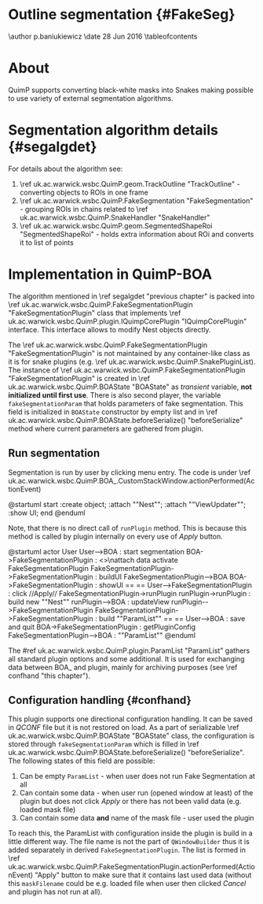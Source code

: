 # Outline segmentation {#FakeSeg}

\author p.baniukiewicz
\date 28 Jun 2016
\tableofcontents

# About

QuimP supports converting black-white masks into Snakes making possible to use variety of external
segmentation algorithms.

# Segmentation algorithm details {#segalgdet}

For details about the algorithm see:

1. \ref uk.ac.warwick.wsbc.QuimP.geom.TrackOutline "TrackOutline" - converting objects to ROIs in one frame
2. \ref uk.ac.warwick.wsbc.QuimP.FakeSegmentation "FakeSegmentation" - grouping ROIs in chains related to \ref uk.ac.warwick.wsbc.QuimP.SnakeHandler "SnakeHandler"
3. \ref uk.ac.warwick.wsbc.QuimP.geom.SegmentedShapeRoi "SegmentedShapeRoi" - holds extra information about ROi and converts it to list of points

# Implementation in QuimP-BOA

The algorithm mentioned in \ref segalgdet "previous chapter" is packed into \ref uk.ac.warwick.wsbc.QuimP.FakeSegmentationPlugin "FakeSegmentationPlugin" class that implements \ref uk.ac.warwick.wsbc.QuimP.plugin.IQuimpCorePlugin "IQuimpCorePlugin" interface. This interface allows to
modify Nest objects directly.

The \ref uk.ac.warwick.wsbc.QuimP.FakeSegmentationPlugin "FakeSegmentationPlugin" is not maintained by 
any container-like class as it is for snake plugins (e.g. \ref uk.ac.warwick.wsbc.QuimP.SnakePluginList).
The instance of \ref uk.ac.warwick.wsbc.QuimP.FakeSegmentationPlugin "FakeSegmentationPlugin" is created in
\ref uk.ac.warwick.wsbc.QuimP.BOAState "BOAState" as *transient* variable, **not initialized until first use**. 
There is also second player, the variable `fakeSegmentationParam` that holds parameters of fake segmentation.
This field is initialized in `BOAState` constructor by empty list and in \ref uk.ac.warwick.wsbc.QuimP.BOAState.beforeSerialize() "beforeSerialize" method where current parameters are gathered from plugin.

## Run segmentation

Segmentation is run by user by clicking menu entry. The code is under \ref uk.ac.warwick.wsbc.QuimP.BOA_.CustomStackWindow.actionPerformed(ActionEvent)

@startuml
start
:create object;
:attach ""Nest"";
:attach ""ViewUpdater"";
:show UI;
end
@enduml

Note, that there is no direct call of `runPlugin` method. This is because this method is called by plugin internally on every use of *Apply* button.

@startuml
actor User
User-->BOA : start segmentation
BOA->FakeSegmentationPlugin : <<create>>\nattach data
activate FakeSegmentationPlugin
FakeSegmentationPlugin->FakeSegmentationPlugin : buildUI
FakeSegmentationPlugin-->BOA
BOA->FakeSegmentationPlugin : showUI
== ==
User-->FakeSegmentationPlugin : click //Apply//
FakeSegmentationPlugin->runPlugin
runPlugin->runPlugin : build new ""Nest""
runPlugin-->BOA : updateView
runPlugin-->FakeSegmentationPlugin
FakeSegmentationPlugin->FakeSegmentationPlugin : build ""ParamList""
== ==
User-->BOA : save and quit
BOA->FakeSegmentationPlugin : getPluginConfig
FakeSegmentationPlugin-->BOA : ""ParamList""
@enduml    

The #ref uk.ac.warwick.wsbc.QuimP.plugin.ParamList "ParamList" gathers all standard plugin options and some additional. It is used for exchanging data between BOA_ and plugin, mainly for archiving purposes (see \ref confhand "this chapter").

## Configuration handling {#confhand}

This plugin supports one directional configuration handling. It can be saved in *QCONF* file but it is not restored on load. As a part of serializable \ref uk.ac.warwick.wsbc.QuimP.BOAState "BOAState" class, the configuration is stored through `fakeSegmentationParam` which is filled in \ref uk.ac.warwick.wsbc.QuimP.BOAState.beforeSerialize() "beforeSerialize". The following states of this field are possible:

1. Can be empty `ParamList` - when user does not run Fake Segmentation at all
2. Can contain some data - when user run (opened window at least) of the plugin but does not click *Apply* or there has not been valid data (e.g. loaded mask file)
3. Can contain some data **and** name of the mask file - user used the plugin

To reach this, the ParamList with configuration inside the plugin is build in a little different way.
The file name is not the part of `QWindowBuilder` thus it is added separately in derived `FakeSegmentationPlugin`. The list is formed in \ref uk.ac.warwick.wsbc.QuimP.FakeSegmentationPlugin.actionPerformed(ActionEvent) "Apply" button to make sure that it contains last used data (without this `maskFilename` could be e.g. loaded file when user then clicked *Cancel* and plugin has not run at all).